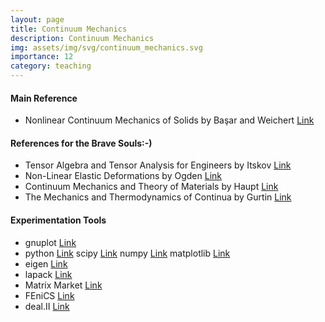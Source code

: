 ```yaml
---
layout: page
title: Continuum Mechanics
description: Continuum Mechanics
img: assets/img/svg/continuum_mechanics.svg
importance: 12
category: teaching
---
```




#### Main Reference

- Nonlinear Continuum Mechanics of Solids by Başar and Weichert [Link](https://link.springer.com/book/10.1007/978-3-662-04299-1)

#### References for the Brave Souls:-)

- Tensor Algebra and Tensor Analysis for Engineers by Itskov [Link](https://link.springer.com/book/10.1007/978-3-319-98806-1)
- Non-Linear Elastic Deformations by Ogden [Link](https://store.doverpublications.com/0486696480.html)
- Continuum Mechanics and Theory of Materials by Haupt [Link](https://link.springer.com/book/10.1007/978-3-662-04775-0)
- The Mechanics and Thermodynamics of Continua by Gurtin [Link](https://www.cambridge.org/highereducation/books/the-mechanics-and-thermodynamics-of-continua/D098B8CCA2EC48608BC2444FBD03D43F#overview)

#### Experimentation Tools

- gnuplot [Link](http://www.gnuplot.info/)
- python [Link](https://www.python.org/) scipy [Link](https://scipy.org/) numpy [Link](https://numpy.org/) matplotlib [Link](https://matplotlib.org/)
- eigen [Link](https://eigen.tuxfamily.org/index.php?title=Main_Page)
- lapack [Link](https://netlib.org/lapack/)
- Matrix Market [Link](https://math.nist.gov/MatrixMarket/)
- FEniCS [Link](https://fenicsproject.org/)
- deal.II [Link](https://www.dealii.org/)
